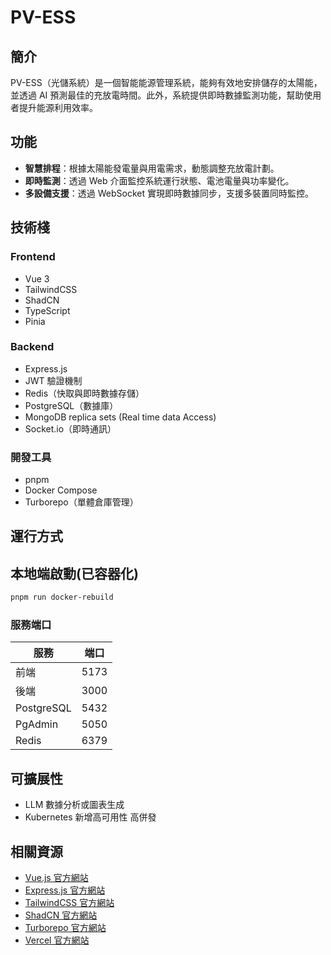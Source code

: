 # PV-ESS

## 簡介

PV-ESS（光儲系統）是一個智能能源管理系統，能夠有效地安排儲存的太陽能，並透過 AI 預測最佳的充放電時間。此外，系統提供即時數據監測功能，幫助使用者提升能源利用效率。

## 功能

- **智慧排程**：根據太陽能發電量與用電需求，動態調整充放電計劃。
- **即時監測**：透過 Web 介面監控系統運行狀態、電池電量與功率變化。
- **多設備支援**：透過 WebSocket 實現即時數據同步，支援多裝置同時監控。

## 技術棧

### **Frontend**

- Vue 3
- TailwindCSS
- ShadCN
- TypeScript
- Pinia

### **Backend**

- Express.js
- JWT 驗證機制
- Redis（快取與即時數據存儲）
- PostgreSQL（數據庫）
- MongoDB replica sets (Real time data Access)
- Socket.io（即時通訊）

### **開發工具**

- pnpm
- Docker Compose
- Turborepo（單體倉庫管理）


## 運行方式

## 本地端啟動(已容器化)
```sh
pnpm run docker-rebuild
```
### **服務端口**

| 服務       | 端口 |
| ---------- | ---- |
| 前端       | 5173 |
| 後端       | 3000 |
| PostgreSQL | 5432 |
| PgAdmin    | 5050 |
| Redis      | 6379 |

## 可擴展性
- LLM 數據分析或圖表生成
- Kubernetes 新增高可用性 高併發

## 相關資源

- [Vue.js 官方網站](https://vuejs.org/)
- [Express.js 官方網站](https://expressjs.com/)
- [TailwindCSS 官方網站](https://tailwindcss.com/)
- [ShadCN 官方網站](https://ui.shadcn.com/)
- [Turborepo 官方網站](https://turbo.build/repo)
- [Vercel 官方網站](https://vercel.com/)
